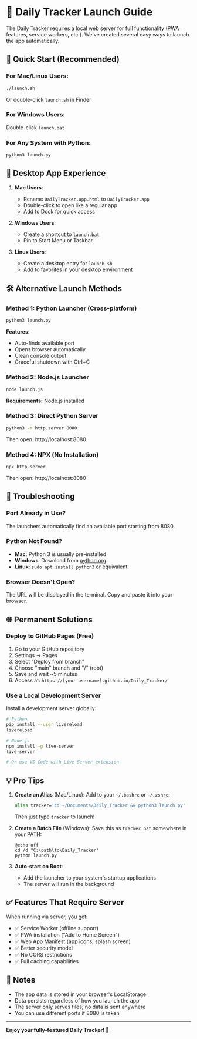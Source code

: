 # 🚀 Daily Tracker Launch Guide

The Daily Tracker requires a local web server for full functionality (PWA features, service workers, etc.). We've created several easy ways to launch the app automatically.

## 🎯 Quick Start (Recommended)

### For Mac/Linux Users:
```bash
./launch.sh
```
Or double-click `launch.sh` in Finder

### For Windows Users:
Double-click `launch.bat`

### For Any System with Python:
```bash
python3 launch.py
```

## 📱 Desktop App Experience

1. **Mac Users**: 
   - Rename `DailyTracker.app.html` to `DailyTracker.app`
   - Double-click to open like a regular app
   - Add to Dock for quick access

2. **Windows Users**:
   - Create a shortcut to `launch.bat`
   - Pin to Start Menu or Taskbar

3. **Linux Users**:
   - Create a desktop entry for `launch.sh`
   - Add to favorites in your desktop environment

## 🛠️ Alternative Launch Methods

### Method 1: Python Launcher (Cross-platform)
```bash
python3 launch.py
```
**Features:**
- Auto-finds available port
- Opens browser automatically
- Clean console output
- Graceful shutdown with Ctrl+C

### Method 2: Node.js Launcher
```bash
node launch.js
```
**Requirements:** Node.js installed

### Method 3: Direct Python Server
```bash
python3 -m http.server 8080
```
Then open: http://localhost:8080

### Method 4: NPX (No Installation)
```bash
npx http-server
```
Then open: http://localhost:8080

## 🔧 Troubleshooting

### Port Already in Use?
The launchers automatically find an available port starting from 8080.

### Python Not Found?
- **Mac**: Python 3 is usually pre-installed
- **Windows**: Download from [python.org](https://www.python.org/downloads/)
- **Linux**: `sudo apt install python3` or equivalent

### Browser Doesn't Open?
The URL will be displayed in the terminal. Copy and paste it into your browser.

## 🌐 Permanent Solutions

### Deploy to GitHub Pages (Free)
1. Go to your GitHub repository
2. Settings → Pages
3. Select "Deploy from branch"
4. Choose "main" branch and "/" (root)
5. Save and wait ~5 minutes
6. Access at: `https://[your-username].github.io/Daily_Tracker/`

### Use a Local Development Server
Install a development server globally:
```bash
# Python
pip install --user livereload
livereload

# Node.js
npm install -g live-server
live-server

# Or use VS Code with Live Server extension
```

## 💡 Pro Tips

1. **Create an Alias** (Mac/Linux):
   Add to your `~/.bashrc` or `~/.zshrc`:
   ```bash
   alias tracker='cd ~/Documents/Daily_Tracker && python3 launch.py'
   ```
   Then just type `tracker` to launch!

2. **Create a Batch File** (Windows):
   Save this as `tracker.bat` somewhere in your PATH:
   ```batch
   @echo off
   cd /d "C:\path\to\Daily_Tracker"
   python launch.py
   ```

3. **Auto-start on Boot**:
   - Add the launcher to your system's startup applications
   - The server will run in the background

## ✅ Features That Require Server

When running via server, you get:
- ✅ Service Worker (offline support)
- ✅ PWA installation ("Add to Home Screen")
- ✅ Web App Manifest (app icons, splash screen)
- ✅ Better security model
- ✅ No CORS restrictions
- ✅ Full caching capabilities

## 📝 Notes

- The app data is stored in your browser's LocalStorage
- Data persists regardless of how you launch the app
- The server only serves files; no data is sent anywhere
- You can use different ports if 8080 is taken

---

**Enjoy your fully-featured Daily Tracker! 🎉**